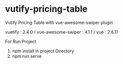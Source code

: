 # vutify-pricing-table
Vutify Pricing Table with vue-awesome-swiper plugin 

vuetify : 2.4.0 /
vue-awesome-swiper : 4.1.1 /
vue : 2.6.11 


For Run Project 
1) npm install in project Directory
2) npm run serve
